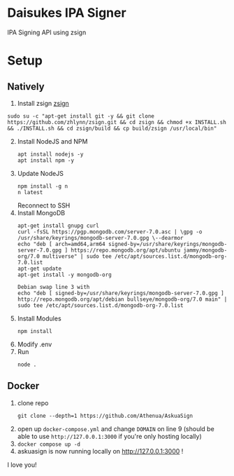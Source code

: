 # Daisukes IPA Signer
IPA Signing API using zsign

# Setup
## Natively
1. Install zsign [zsign](https://github.com/zhlynn/zsign.git)
```
sudo su -c "apt-get install git -y && git clone https://github.com/zhlynn/zsign.git && cd zsign && chmod +x INSTALL.sh && ./INSTALL.sh && cd zsign/build && cp build/zsign /usr/local/bin"
```

2. Install NodeJS and NPM
    ```console
    apt install nodejs -y
    apt install npm -y
    ```
3. Update NodeJS
    ```console
    npm install -g n
    n latest
    ```
    Reconnect to SSH
4. Install MongoDB
    ```console
    apt-get install gnupg curl
    curl -fsSL https://pgp.mongodb.com/server-7.0.asc | \gpg -o /usr/share/keyrings/mongodb-server-7.0.gpg \--dearmor
    echo "deb [ arch=amd64,arm64 signed-by=/usr/share/keyrings/mongodb-server-7.0.gpg ] https://repo.mongodb.org/apt/ubuntu jammy/mongodb-org/7.0 multiverse" | sudo tee /etc/apt/sources.list.d/mongodb-org-7.0.list
    apt-get update
    apt-get install -y mongodb-org

    Debian swap line 3 with
    echo "deb [ signed-by=/usr/share/keyrings/mongodb-server-7.0.gpg ] http://repo.mongodb.org/apt/debian bullseye/mongodb-org/7.0 main" | sudo tee /etc/apt/sources.list.d/mongodb-org-7.0.list
    ```
5. Install Modules
    ```console
    npm install
    ```
6. Modify .env
7. Run
    ```console
    node .
    ```
## Docker
1. clone repo
   ```console
   git clone --depth=1 https://github.com/Athenua/AskuaSign
   ```
2. open up `docker-compose.yml` and change `DOMAIN` on line 9 (should be able to use `http://127.0.0.1:3000` if you're only hosting locally)
3. `docker compose up -d`
4. askuasign is now running locally on http://127.0.0.1:3000 !

I love you!
